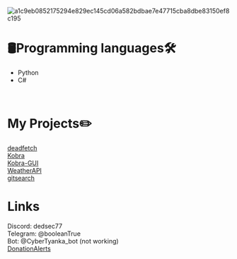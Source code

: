 ![a1c9eb0852175294e829ec145cd06a582bdbae7e47715cba8dbe83150ef8c195](https://user-images.githubusercontent.com/55799553/137111447-4bccf9bb-f6f4-4951-82a6-ca0e0932b482.png)
                                <h1>🛢Programming languages🛠</h1>
<ul>
  <li>Python</li>
  <li>C#</li>
</ul>
<br/>

# My Projects✏️
<a href="https://github.com/DedSec77/deadfetch">deadfetch</a>
<br/>
<a href="https://github.com/DedSec77/Kobra">Kobra</a>
<br/>
<a href="https://github.com/DedSec77/Kobra-GUI">Kobra-GUI</a>
<br/>
<a href="https://github.com/DedSec77/WeatherAPI">WeatherAPI</a>
<br/>
<a href="https://github.com/DedSec77/gitsearch">gitsearch</a>
# Links
Discord: dedsec77
<br/>
Telegram: @booleanTrue
<br/>
Bot: @CyberTyanka_bot (not working)
<br/>
<a href="https://www.donationalerts.com/r/dedsec228">DonationAlerts</a>
<br/>
